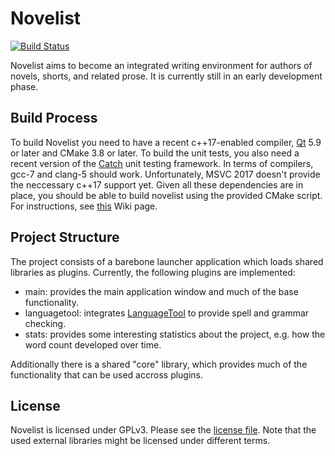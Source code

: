 # Novelist

[![Build Status](https://travis-ci.org/jan-moeller/novelist.svg?branch=master)](https://travis-ci.org/jan-moeller/novelist)

Novelist aims to become an integrated writing environment for authors of novels, shorts, and related prose. It is currently still in an early development phase.

## Build Process
To build Novelist you need to have a recent c++17-enabled compiler, [Qt](https://www.qt.io/) 5.9 or later and CMake 3.8 or later. To build the unit tests, you also need a recent version of the [Catch](https://github.com/philsquared/Catch) unit testing framework.
In terms of compilers, gcc-7 and clang-5 should work. Unfortunately, MSVC 2017 doesn't provide the neccessary c++17 support yet.
Given all these dependencies are in place, you should be able to build novelist using the provided CMake script. For instructions, see [this](https://github.com/jan-moeller/novelist/wiki/Building-from-Source) Wiki page.

## Project Structure
The project consists of a barebone launcher application which loads shared libraries as plugins. Currently, the following plugins are implemented:
- main: provides the main application window and much of the base functionality.
- languagetool: integrates [LanguageTool](https://www.languagetool.org/) to provide spell and grammar checking.
- stats: provides some interesting statistics about the project, e.g. how the word count developed over time.

Additionally there is a shared "core" library, which provides much of the functionality that can be used accross plugins.

## License
Novelist is licensed under GPLv3. Please see the [license file](LICENSE). Note that the used external libraries might be licensed under different terms.
